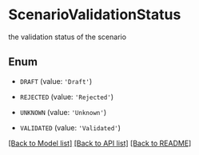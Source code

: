 # ScenarioValidationStatus

the validation status of the scenario

## Enum

* `DRAFT` (value: `'Draft'`)

* `REJECTED` (value: `'Rejected'`)

* `UNKNOWN` (value: `'Unknown'`)

* `VALIDATED` (value: `'Validated'`)

[[Back to Model list]](../README.md#documentation-for-models) [[Back to API list]](../README.md#documentation-for-api-endpoints) [[Back to README]](../README.md)


